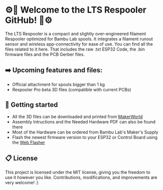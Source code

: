 # ⚙️🧵 Welcome to the LTS Respooler GitHub! 🧵⚙️

The LTS Respooler is a compact and slightly over-engineered filament Respooler optimized for Bambu Lab spools. It integrates a filament runout sensor and wireless app-connectivity for ease of use. You can find all the files related to it here. That includes the raw .txt ESP32 Code, the .bin firmware files and the PCB Gerber files.

## ➡️ Upcoming features and files:

- Official attachment for spools bigger than 1 kg
- Respooler Pro beta 3D files (compatible with current PCBs)

## 🚀 Getting started

- All the 3D files can be downloaded and printed from [MakerWorld](https://makerworld.com/models/448008)
- Assembly Intructions and the Needed Hardware PDF can also be found there
- Most of the Hardware can be ordered from Bambu Lab's Maker's Supply
- Flash the newest firmware version to your ESP32 or Control Board using the [Web Flasher](https://lts-design.com/pages/software)

## 📋 License

This project is licensed under the MIT license, giving you the freedom to use it however you like. Contributions, modifications, and improvements are very welcome! :)
